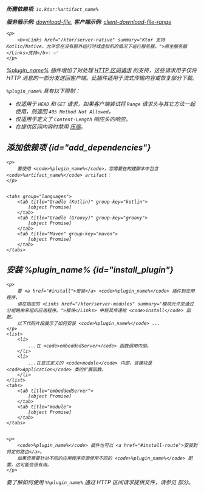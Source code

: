 [//]: # (title: 部分内容)

<primary-label ref="server-plugin"/>

<var name="artifact_name" value="ktor-server-partial-content"/>
<var name="package_name" value="io.ktor.server.plugins.partialcontent"/>
<var name="plugin_name" value="PartialContent"/>

<tldr>
<p>
<b>所需依赖项</b>: <code>io.ktor:%artifact_name%</code>
</p>
<p>
<b>服务器示例</b>:
<a href="https://github.com/ktorio/ktor-documentation/tree/%ktor_version%/codeSnippets/snippets/download-file">download-file</a>,
<b>客户端示例</b>:
<a href="https://github.com/ktorio/ktor-documentation/tree/%ktor_version%/codeSnippets/snippets/client-download-file-range">client-download-file-range</a>
</p>

    <p>
        <b><Links href="/ktor/server-native" summary="Ktor 支持 Kotlin/Native，允许您在没有额外运行时或虚拟机的情况下运行服务器。">原生服务器</Links>支持</b>: ✅
    </p>
    
</tldr>

[%plugin_name%](https://api.ktor.io/ktor-server/ktor-server-plugins/ktor-server-partial-content/io.ktor.server.plugins.partialcontent/-partial-content.html) 插件增加了对处理 [HTTP 区间请求](https://developer.mozilla.org/en-US/docs/Web/HTTP/Range_requests) 的支持，这些请求用于仅将 HTTP 消息的一部分发送回客户端。此插件适用于流式传输内容或恢复部分下载。

`%plugin_name%` 具有以下限制：
- 仅适用于 `HEAD` 和 `GET` 请求，如果客户端尝试将 `Range` 请求头与其它方法一起使用，则返回 `405 Method Not Allowed`。
- 仅适用于定义了 `Content-Length` 响应头的响应。
- 在提供区间内容时禁用 [压缩](server-compression.md)。

## 添加依赖项 {id="add_dependencies"}

    <p>
        要使用 <code>%plugin_name%</code>，您需要在构建脚本中包含 <code>%artifact_name%</code> artifact：
    </p>
    

    <tabs group="languages">
        <tab title="Gradle (Kotlin)" group-key="kotlin">
            [object Promise]
        </tab>
        <tab title="Gradle (Groovy)" group-key="groovy">
            [object Promise]
        </tab>
        <tab title="Maven" group-key="maven">
            [object Promise]
        </tab>
    </tabs>
    

## 安装 %plugin_name% {id="install_plugin"}

    <p>
        要 <a href="#install">安装</a> <code>%plugin_name%</code> 插件到应用程序，
        请在指定的 <Links href="/ktor/server-modules" summary="模块允许您通过分组路由来组织应用程序。">模块</Links> 中将其传递给 <code>install</code> 函数。
        以下代码片段展示了如何安装 <code>%plugin_name%</code> ...
    </p>
    <list>
        <li>
            ...在 <code>embeddedServer</code> 函数调用内部。
        </li>
        <li>
            ...在显式定义的 <code>module</code> 内部，该模块是 <code>Application</code> 类的扩展函数。
        </li>
    </list>
    <tabs>
        <tab title="embeddedServer">
            [object Promise]
        </tab>
        <tab title="module">
            [object Promise]
        </tab>
    </tabs>
    

    <p>
        <code>%plugin_name%</code> 插件也可以 <a href="#install-route">安装到特定的路由</a>。
        如果您需要针对不同的应用程序资源使用不同的 <code>%plugin_name%</code> 配置，这可能会很有用。
    </p>
    

要了解如何使用 `%%plugin_name%` 通过 HTTP 区间请求提供文件，请参见 [](server-responses.md#file) 部分。